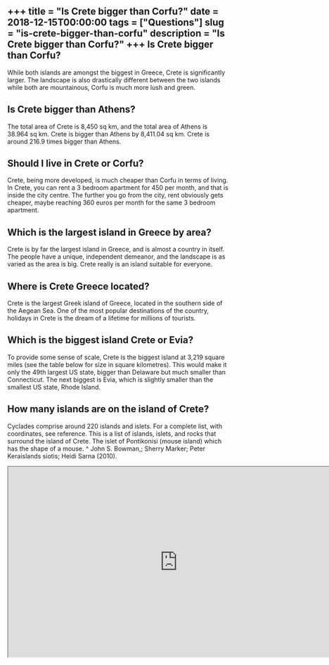 +++
title = "Is Crete bigger than Corfu?"
date = 2018-12-15T00:00:00
tags = ["Questions"]
slug = "is-crete-bigger-than-corfu"
description = "Is Crete bigger than Corfu?"
+++
Is Crete bigger than Corfu?
---------------------------

While both islands are amongst the biggest in Greece, Crete is significantly larger. The landscape is also drastically different between the two islands while both are mountainous, Corfu is much more lush and green.

Is Crete bigger than Athens?
----------------------------

The total area of Crete is 8,450 sq km, and the total area of Athens is 38.964 sq km. Crete is bigger than Athens by 8,411.04 sq km. Crete is around 216.9 times bigger than Athens.

Should I live in Crete or Corfu?
--------------------------------

Crete, being more developed, is much cheaper than Corfu in terms of living. In Crete, you can rent a 3 bedroom apartment for 450 per month, and that is inside the city centre. The further you go from the city, rent obviously gets cheaper, maybe reaching 360 euros per month for the same 3 bedroom apartment.

Which is the largest island in Greece by area?
----------------------------------------------

Crete is by far the largest island in Greece, and is almost a country in itself. The people have a unique, independent demeanor, and the landscape is as varied as the area is big. Crete really is an island suitable for everyone.

Where is Crete Greece located?
------------------------------

Crete is the largest Greek island of Greece, located in the southern side of the Aegean Sea. One of the most popular destinations of the country, holidays in Crete is the dream of a lifetime for millions of tourists.

Which is the biggest island Crete or Evia?
------------------------------------------

To provide some sense of scale, Crete is the biggest island at 3,219 square miles (see the table below for size in square kilometres). This would make it only the 49th largest US state, bigger than Delaware but much smaller than Connecticut. The next biggest is Evia, which is slightly smaller than the smallest US state, Rhode Island.

How many islands are on the island of Crete?
--------------------------------------------

Cyclades comprise around 220 islands and islets. For a complete list, with coordinates, see reference. This is a list of islands, islets, and rocks that surround the island of Crete. The islet of Pontikonisi (mouse island) which has the shape of a mouse. ^ John S. Bowman,; Sherry Marker; Peter Keraislands siotis; Heidi Sarna (2010).

<iframe allow="accelerometer; autoplay; clipboard-write; encrypted-media; gyroscope; picture-in-picture" allowfullscreen="" class="__youtube_prefs__  epyt-is-override  no-lazyload" data-no-lazy="1" data-origheight="433" data-origwidth="770" data-skipgform_ajax_framebjll="" height="433" id="_ytid_36670" loading="lazy" src="https://www.youtube.com/embed/ozVd1B-JB0c?enablejsapi=1&autoplay=0&cc_load_policy=0&cc_lang_pref=&iv_load_policy=1&loop=0&modestbranding=0&rel=1&fs=1&playsinline=0&autohide=2&theme=dark&color=red&controls=1&" title="YouTube player" width="770"></iframe>